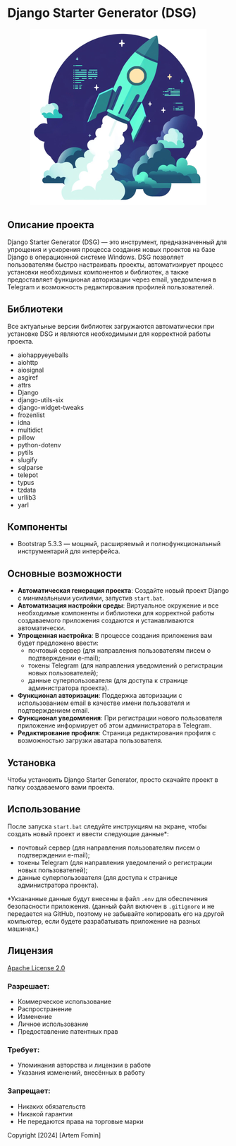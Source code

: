 # Django Starter Generator (DSG)

<p align="center">
  <img src="https://github.com/Hildbjorn/django_starter_generator/blob/main/dsg_hero.png?raw=true" alt="DSG">
</p>

## Описание проекта
Django Starter Generator (DSG) — это инструмент, предназначенный для упрощения и ускорения процесса создания новых проектов на базе Django в операционной системе Windows. DSG позволяет пользователям быстро настраивать проекты, автоматизирует процесс установки необходимых компонентов и библиотек, а также предоставляет функционал авторизации через email, уведомления в Telegram и возможность редактирования профилей пользователей.

## Библиотеки
Все актуальные версии библиотек загружаются автоматически при установке DSG и являются необходимыми для корректной работы проекта.

- aiohappyeyeballs
- aiohttp
- aiosignal
- asgiref
- attrs
- Django
- django-utils-six
- django-widget-tweaks
- frozenlist
- idna
- multidict
- pillow
- python-dotenv
- pytils
- slugify
- sqlparse
- telepot
- typus
- tzdata
- urllib3
- yarl

## Компоненты
- Bootstrap 5.3.3 — мощный, расширяемый и полнофункциональный инструментарий для интерфейса.

## Основные возможности
- **Автоматическая генерация проекта**: Создайте новый проект Django с минимальными усилиями, запустив `start.bat`.
- **Автоматизация настройки среды**: Виртуальное окружение и все необходимые компоненты и библиотеки для корректной работы создаваемого приложения создаются и устанавливаются автоматически.
- **Упрощенная настройка**: В процессе создания приложения вам будет предложено ввести:
  - почтовый сервер (для направления пользователям писем о подтверждении e-mail);
  - токены Telegram (для направления уведомлений о регистрации новых пользователей);
  - данные суперпользователя (для доступа к странице администратора проекта).
- **Функционал авторизации**: Поддержка авторизации с использованием email в качестве имени пользователя и подтверждением email.
- **Функционал уведомления**: При регистрации нового пользователя приложение информирует об этом администратора в Telegram.
- **Редактирование профиля**: Страница редактирования профиля с возможностью загрузки аватара пользователя.

## Установка
Чтобы установить Django Starter Generator, просто скачайте проект в папку создаваемого вами проекта.

## Использование
После запуска `start.bat` следуйте инструкциям на экране, чтобы создать новый проект и ввести следующие данные*:
- почтовый сервер (для направления пользователям писем о подтверждении e-mail);
- токены Telegram (для направления уведомлений о регистрации новых пользователей);
- данные суперпользователя (для доступа к странице администратора проекта).

*Укзананные данные будут внесены в файл `.env` для обеспечения безопасности приложения.  (данный файл включен в `.gitignore` и не передается на GitHub, поэтому не забывайте копировать его на другой компьютер, если будете разрабатывать приложение на разных машинах.)

## Лицензия
[Apache License 2.0](https://www.apache.org/licenses/LICENSE-2.0.txt)

### Разрешает:
- Коммерческое использование
- Распространение
- Изменение
- Личное использование
- Предоставление патентных прав

### Требует:
- Упоминания авторства и лицензии в работе
- Указания изменений, внесённых в работу

### Запрещает:
- Никаких обязательств
- Никакой гарантии
- Не передаются права на торговые марки

Copyright [2024] [Artem Fomin]

